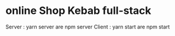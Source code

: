 # online Shop Kebab full-stack 
Server : yarn server are npm server
Client : yarn start are npm start
